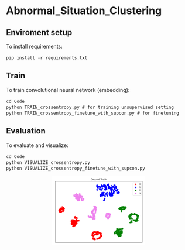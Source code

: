 # Abnormal_Situation_Clustering

## Enviroment setup

To install requirements:
```
pip install -r requirements.txt
```

## Train

To train convolutional neural network (embedding):
```
cd Code
python TRAIN_crossentropy.py # for training unsupervised setting
python TRAIN_crossentropy_finetune_with_supcon.py # for finetuning
```


## Evaluation

To evaluate and visualize:
```
cd Code
python VISUALIZE_crossentropy.py
python VISUALIZE_crossentropy_finetune_with_supcon.py
```

<div align="center">
  <img width="50%" alt="1" src="./Code/pictures/before_GT.png">
</div>


